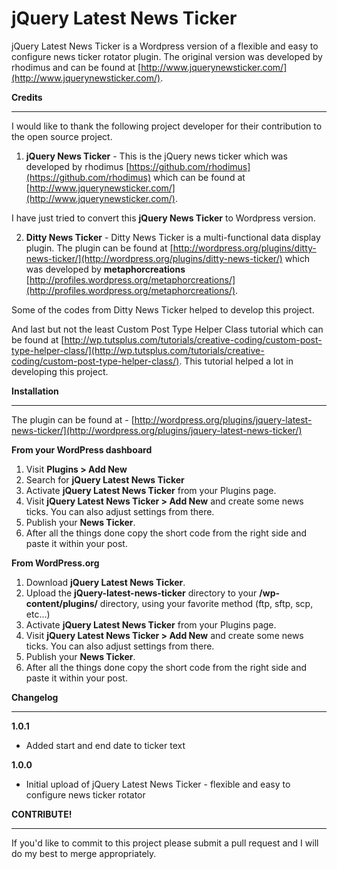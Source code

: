 jQuery Latest News Ticker
=========================

jQuery Latest News Ticker is a Wordpress version of a flexible and easy to configure news ticker rotator plugin. The original version was developed by rhodimus and can be found at [http://www.jquerynewsticker.com/](http://www.jquerynewsticker.com/).

**Credits**
___________

I would like to thank the following project developer for their contribution to the open source project. 

1. **jQuery News Ticker** - This is the jQuery news ticker which was developed by rhodimus [https://github.com/rhodimus](https://github.com/rhodimus) which can be found at [http://www.jquerynewsticker.com/](http://www.jquerynewsticker.com/). 

I have just tried to convert this **jQuery News Ticker** to Wordpress version.

2. **Ditty News Ticker** - Ditty News Ticker is a multi-functional data display plugin. The plugin can be found at [http://wordpress.org/plugins/ditty-news-ticker/](http://wordpress.org/plugins/ditty-news-ticker/) which was developed by **metaphorcreations** [http://profiles.wordpress.org/metaphorcreations/](http://profiles.wordpress.org/metaphorcreations/).

Some of the codes from Ditty News Ticker helped to develop this project. 

And last but not the least Custom Post Type Helper Class tutorial which can be found at [http://wp.tutsplus.com/tutorials/creative-coding/custom-post-type-helper-class/](http://wp.tutsplus.com/tutorials/creative-coding/custom-post-type-helper-class/). This tutorial helped a lot in developing this project.

**Installation**
________________

The plugin can be found at - [http://wordpress.org/plugins/jquery-latest-news-ticker/](http://wordpress.org/plugins/jquery-latest-news-ticker/)

**From your WordPress dashboard**

1. Visit **Plugins > Add New**
2. Search for **jQuery Latest News Ticker**
3. Activate **jQuery Latest News Ticker** from your Plugins page.
4. Visit **jQuery Latest News Ticker > Add New** and create some news ticks. You can also adjust settings from there. 
5. Publish your **News Ticker**.
6. After all the things done copy the short code from the right side and paste it within your post.

**From WordPress.org**

1. Download **jQuery Latest News Ticker**.
2. Upload the **jQuery-latest-news-ticker** directory to your **/wp-content/plugins/** directory, using your favorite method (ftp, sftp, scp, etc...)
3. Activate **jQuery Latest News Ticker** from your Plugins page.
4. Visit **jQuery Latest News Ticker > Add New** and create some news ticks. You can also adjust settings from there. 
5. Publish your **News Ticker**.
6. After all the things done copy the short code from the right side and paste it within your post.

**Changelog**
_____________

**1.0.1**
* Added start and end date to ticker text

**1.0.0**
* Initial upload of jQuery Latest News Ticker - flexible and easy to configure news ticker rotator

**CONTRIBUTE!**
_______________

If you'd like to commit to this project please submit a pull request and I will do my best to merge appropriately.
